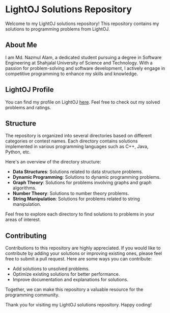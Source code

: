 # LightOJ Solutions Repository

Welcome to my LightOJ solutions repository! This repository contains my solutions to programming problems from LightOJ.

## About Me

I am Md. Nazmul Alam, a dedicated student pursuing a degree in Software Engineering at Shahjalal University of Science and Technology. With a passion for problem-solving and software development, I actively engage in competitive programming to enhance my skills and knowledge.

## LightOJ Profile

You can find my profile on LightOJ [here](https://lightoj.com/user/nazmul11011). Feel free to check out my solved problems and ratings.

## Structure

The repository is organized into several directories based on different categories or contest names. Each directory contains solutions implemented in various programming languages such as C++, Java, Python, etc.

Here's an overview of the directory structure:

- **Data Structures**: Solutions related to data structure problems.
- **Dynamic Programming**: Solutions to dynamic programming problems.
- **Graph Theory**: Solutions for problems involving graphs and graph algorithms.
- **Number Theory**: Solutions to number theory problems.
- **String Manipulation**: Solutions for problems related to string manipulation.

Feel free to explore each directory to find solutions to problems in your areas of interest.

## Contributing

Contributions to this repository are highly appreciated. If you would like to contribute by adding your solutions or improving existing ones, please feel free to submit a pull request. Here are some ways you can contribute:

- Add solutions to unsolved problems.
- Optimize existing solutions for better performance.
- Improve documentation and explanations for solutions.

Together, we can make this repository a valuable resource for the programming community.

Thank you for visiting my LightOJ solutions repository. Happy coding!
